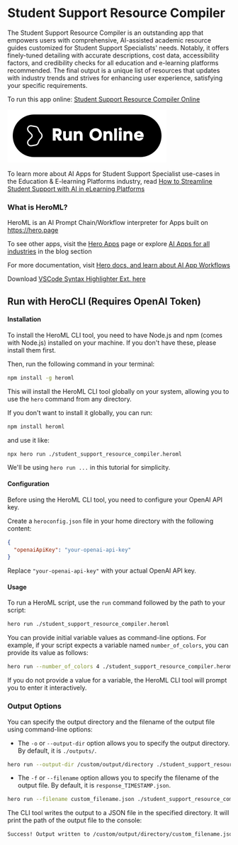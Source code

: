 # Student Support Resource Compiler

The Student Support Resource Compiler is an outstanding app that empowers users with comprehensive, AI-assisted academic resource guides customized for Student Support Specialists' needs. Notably, it offers finely-tuned detailing with accurate descriptions, cost data, accessibility factors, and credibility checks for all education and e-learning platforms recommended. The final output is a unique list of resources that updates with industry trends and strives for enhancing user experience, satisfying your specific requirements.

To run this app online: [Student Support Resource Compiler Online](https://hero.page/app/student-support-resource-compiler-customized-academic-resource-guide/IRU8WbVFiigrEp81qjTr)

[![Run Student Support Resource Compiler Online](/assets/run.svg)](https://hero.page/app/student-support-resource-compiler-customized-academic-resource-guide/IRU8WbVFiigrEp81qjTr)

To learn more about AI Apps for Student Support Specialist use-cases in the Education & E-learning Platforms industry, read [How to Streamline Student Support with AI in eLearning Platforms](https://hero.page/blog/ai/education-and-e-learning-platforms/how-to-streamline-student-support-with-ai-in-elearning-platforms/170854)

### What is HeroML?
HeroML is an AI Prompt Chain/Workflow interpreter for Apps built on https://hero.page 

To see other apps, visit the [Hero Apps](https://hero.page/apps) page or explore [AI Apps for all industries](https://hero.page/blog) in the blog section

For more documentation, visit [Hero docs, and learn about AI App Workflows](https://hero.page/tutorials/introduction-to-heroml)

Download [VSCode Syntax Highlighter Ext. here](https://marketplace.visualstudio.com/items?itemName=hero-page.heroml)

## Run with HeroCLI (Requires OpenAI Token)

#### Installation

To install the HeroML CLI tool, you need to have Node.js and npm (comes with Node.js) installed on your machine. If you don't have these, please install them first. 

Then, run the following command in your terminal:

```bash
npm install -g heroml
```

This will install the HeroML CLI tool globally on your system, allowing you to use the `hero` command from any directory.

If you don't want to install it globally, you can run:

```bash
npm install heroml
```

and use it like:

```bash
npx hero run ./student_support_resource_compiler.heroml
```

We'll be using `hero run ...` in this tutorial for simplicity.

#### Configuration

Before using the HeroML CLI tool, you need to configure your OpenAI API key. 

Create a `heroconfig.json` file in your home directory with the following content:

```json
{
  "openaiApiKey": "your-openai-api-key"
}
```

Replace `"your-openai-api-key"` with your actual OpenAI API key.

#### Usage

To run a HeroML script, use the `run` command followed by the path to your script:

```bash
hero run ./student_support_resource_compiler.heroml
```

You can provide initial variable values as command-line options. For example, if your script expects a variable named `number_of_colors`, you can provide its value as follows:

```bash
hero run --number_of_colors 4 ./student_support_resource_compiler.heroml
```

If you do not provide a value for a variable, the HeroML CLI tool will prompt you to enter it interactively.

### Output Options

You can specify the output directory and the filename of the output file using command-line options:

- The `-o` or `--output-dir` option allows you to specify the output directory. By default, it is `./outputs/`.

```bash
hero run --output-dir /custom/output/directory ./student_support_resource_compiler.heroml
```

- The `-f` or `--filename` option allows you to specify the filename of the output file. By default, it is `response_TIMESTAMP.json`.

```bash
hero run --filename custom_filename.json ./student_support_resource_compiler.heroml
```

The CLI tool writes the output to a JSON file in the specified directory. It will print the path of the output file to the console:

```bash
Success! Output written to /custom/output/directory/custom_filename.json
```

